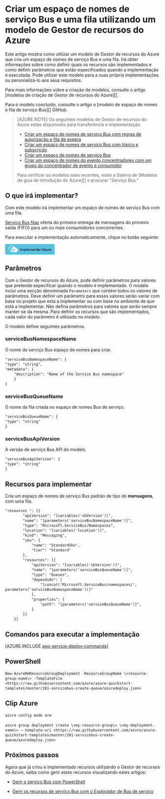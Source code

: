 <properties
    pageTitle="Criar um espaço de nomes de serviço Bus com fila utilizando um modelo de Gestor de recursos do Azure | Microsoft Azure"
    description="Criar um espaço de nomes de serviço Bus e uma fila utilizando o modelo de Gestor de recursos do Azure"
    services="service-bus"
    documentationCenter=".net"
    authors="sethmanheim"
    manager="timlt"
    editor=""/>

<tags
    ms.service="service-bus"
    ms.devlang="tbd"
    ms.topic="article"
    ms.tgt_pltfrm="dotnet"
    ms.workload="na"
    ms.date="10/14/2016"
    ms.author="sethm;shvija"/>

# <a name="create-a-service-bus-namespace-and-a-queue-using-an-azure-resource-manager-template"></a>Criar um espaço de nomes de serviço Bus e uma fila utilizando um modelo de Gestor de recursos do Azure

Este artigo mostra como utilizar um modelo de Gestor de recursos do Azure que cria um espaço de nomes de serviço Bus e uma fila. Irá obter informações sobre como definir quais os recursos são implementados e como definir parâmetros que estão especificados quando a implementação é executada. Pode utilizar este modelo para a suas própria implementações ou personalizá-lo aos seus requisitos.

Para mais informações sobre a criação de modelos, consulte o artigo [modelos de criação de Gestor de recursos do Azure][].

Para o modelo concluído, consulte o artigo o [modelo de espaço de nomes e fila de serviço Bus][] GitHub.

>[AZURE.NOTE] Os seguintes modelos de Gestor de recursos do Azure estão disponíveis para transferência e implementação.
>
>-    [Criar um espaço de nomes de serviço Bus com regras de autorização e fila de espera](service-bus-resource-manager-namespace-auth-rule.md)
>-    [Criar um espaço de nomes de serviço Bus com tópico e subscrição](service-bus-resource-manager-namespace-topic.md)
>-    [Criar um espaço de nomes de serviço Bus](service-bus-resource-manager-namespace.md)
>-    [Criar um espaço de nomes do evento concentradores com um grupo do concentrador de evento e consumidor](../event-hubs/event-hubs-resource-manager-namespace-event-hub.md)
>
>Para verificar os modelos mais recentes, visite a Galeria de [Modelos de guia de introdução do Azure][] e procurar "Serviço Bus."

## <a name="what-will-you-deploy"></a>O que irá implementar?

Com este modelo irá implementar um espaço de nomes de serviço Bus com uma fila.

[Serviço Bus filas](service-bus-queues-topics-subscriptions.md#queues) oferta do primeiro entrega de mensagens do primeiro saída (FIFO) para um ou mais consumidores concorrentes.

Para executar a implementação automaticamente, clique no botão seguinte:

[![Implementar Azure](./media/service-bus-resource-manager-namespace-queue/deploybutton.png)](https://portal.azure.com/#create/Microsoft.Template/uri/https%3A%2F%2Fraw.githubusercontent.com%2FAzure%2Fazure-quickstart-templates%2Fmaster%2F201-servicebus-create-queue%2Fazuredeploy.json)

## <a name="parameters"></a>Parâmetros

Com o Gestor de recursos do Azure, pode definir parâmetros para valores que pretende especificar quando o modelo é implementado. O modelo inclui uma secção denominada `Parameters` que contém todos os valores de parâmetros. Deve definir um parâmetro para esses valores serão variar com base no projeto que está a implementar ou com base no ambiente de que está a implementar. Não defina parâmetros para valores que serão sempre manter-se da mesma. Para definir os recursos que são implementados, cada valor do parâmetro é utilizado no modelo.

O modelo define seguintes parâmetros.

### <a name="servicebusnamespacename"></a>serviceBusNamespaceName

O nome do serviço Bus espaço de nomes para criar.

```
"serviceBusNamespaceName": {
"type": "string",
"metadata": { 
    "description": "Name of the Service Bus namespace" 
    }
}
```

### <a name="servicebusqueuename"></a>serviceBusQueueName

O nome da fila criada no espaço de nomes Bus de serviço.

```
"serviceBusQueueName": {
"type": "string"
}
```

### <a name="servicebusapiversion"></a>serviceBusApiVersion

A versão de serviço Bus API do modelo.

```
"serviceBusApiVersion": {
"type": "string"
}
```

## <a name="resources-to-deploy"></a>Recursos para implementar

Cria um espaço de nomes de serviço Bus padrão de tipo de **mensagens**, com uma fila.

```
"resources ": [{
        "apiVersion": "[variables('sbVersion')]",
        "name": "[parameters('serviceBusNamespaceName')]",
        "type": "Microsoft.ServiceBus/Namespaces",
        "location": "[variables('location')]",
        "kind": "Messaging",
        "sku": {
            "name": "StandardSku",
            "tier": "Standard"
        },
        "resources": [{
            "apiVersion": "[variables('sbVersion')]",
            "name": "[parameters('serviceBusQueueName')]",
            "type": "Queues",
            "dependsOn": [
                "[concat('Microsoft.ServiceBus/namespaces/', parameters('serviceBusNamespaceName'))]"
            ],
            "properties": {
                "path": "[parameters('serviceBusQueueName')]",
            }
        }]
    }]
```

## <a name="commands-to-run-deployment"></a>Comandos para executar a implementação

[AZURE.INCLUDE [app-service-deploy-commands](../../includes/app-service-deploy-commands.md)]

## <a name="powershell"></a>PowerShell

```
New-AzureRmResourceGroupDeployment -ResourceGroupName \<resource-group-name\> -TemplateFile <https://raw.githubusercontent.com/azure/azure-quickstart-templates/master/201-servicebus-create-queue/azuredeploy.json>
```

## <a name="azure-cli"></a>Clip Azure

```
azure config mode arm

azure group deployment create \<my-resource-group\> \<my-deployment-name\> --template-uri <https://raw.githubusercontent.com/azure/azure-quickstart-templates/master/201-servicebus-create-queue/azuredeploy.json>
```

## <a name="next-steps"></a>Próximos passos

Agora que já criou e implementado recursos utilizando o Gestor de recursos do Azure, saiba como gerir estes recursos visualizando estes artigos:

- [Gerir o serviço Bus com PowerShell](service-bus-powershell-how-to-provision.md)
- [Gerir os recursos de serviço Bus com o Explorador de Bus de serviço](https://code.msdn.microsoft.com/Service-Bus-Explorer-f2abca5a)


  [Criação de modelos de Gestor de recursos do Azure]: ../resource-group-authoring-templates.md
  [Modelo de espaço de nomes e fila Bus de serviço]: https://github.com/Azure/azure-quickstart-templates/blob/master/201-servicebus-create-queue/
  [Guia de introdução Azure modelos]: https://azure.microsoft.com/documentation/templates/?term=service+bus
  [Learn more about Service Bus queues]: service-bus-queues-topics-subscriptions.md
  [Using Azure PowerShell with Azure Resource Manager]: ../powershell-azure-resource-manager.md
  [Using the Azure CLI for Mac, Linux, and Windows with Azure Resource Management]: ../xplat-cli-azure-resource-manager.md
